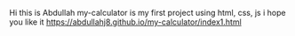 Hi this is Abdullah 
my-calculator is my first project using html, css, js i hope you like it 
https://abdullahj8.github.io/my-calculator/index1.html
